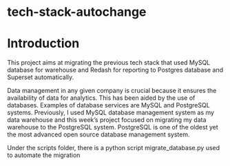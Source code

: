 # tech-stack-autochange
# Introduction
This project aims at migrating the previous tech stack that used MySQL database for warehouse and Redash for reporting to Postgres database and Superset automatically.

Data management in any given company is crucial because it ensures the availability of data for analytics. This has been aided by the use of databases. Examples of database services are MySQL and PostgreSQL systems. Previously, I used MySQL database management system as my data warehouse and this week’s project focused on migrating my data warehouse to the PostgreSQL system. PostgreSQL is one of the oldest yet the most advanced open source database management system.

Under the scripts folder, there is a python script migrate_database.py used to automate the migration
